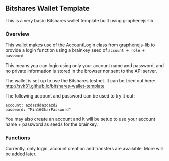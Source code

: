 ## Bitshares Wallet Template

This is a very basic Bitshares wallet template built using graphenejs-lib.

### Overview
This wallet makes use of the AccountLogin class from graphenejs-lib to provide a login function using a brainkey seed of `account + role + password`.

This means you can login using only your account name and password, and no private information is stored in the browser nor sent to the API server.

The wallet is set up to use the Bitshares testnet. It can be tried out here: http://svk31.github.io/bitshares-wallet-template

The following account and password can be used to try it out:

```
account: azdazddazdazd2
password: "Min16CharPassword"
```

You may also create an account and it will be setup to use your account name + password as seeds for the brainkey.

### Functions
Currently, only login, account creation and transfers are available. More will be added later.
